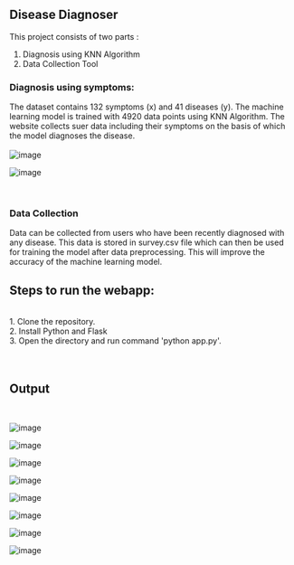 

## Disease Diagnoser

This project consists of two parts :
<br>
1. Diagnosis using KNN Algorithm<br>
2. Data Collection Tool

### Diagnosis using symptoms:
The dataset contains 132 symptoms (x) and 41 diseases (y). The machine learning model is trained with 4920 data points using KNN Algorithm. The website collects suer data including their symptoms on the basis of which the model diagnoses the disease.
<br><br>
![image](https://user-images.githubusercontent.com/79241223/169665436-56562896-ebb0-427f-a003-577bfdb88ac4.png)

![image](https://user-images.githubusercontent.com/79241223/169665466-216d4a84-978b-42eb-81b4-09d314419aa8.png)

<br>

### Data Collection
Data can be collected from users who have been recently diagnosed with any disease. This data is stored in survey.csv file which can then be used for training the model after data preprocessing. This will improve the accuracy of the machine learning model.


## Steps to run the webapp:
<br>
1. Clone the repository.<br>
2. Install Python and Flask<br>
3. Open the directory and run command 'python app.py'.<br>

<br>
<br>

## Output
  <br>

![image](https://user-images.githubusercontent.com/79241223/169664758-a1995dfa-5813-4f03-9ea2-da7002ac309f.png)

![image](https://user-images.githubusercontent.com/79241223/169664804-96d86893-47d4-47a4-8367-3cf8c0b1ffda.png)

![image](https://user-images.githubusercontent.com/79241223/169664816-03611d17-81ff-44c7-809d-37d502b193c4.png)

![image](https://user-images.githubusercontent.com/79241223/169664832-60391346-db18-4614-883e-117994747854.png)

![image](https://user-images.githubusercontent.com/79241223/169664912-6e81c3b0-76c1-4e0f-bed5-6765fdbc354d.png)

![image](https://user-images.githubusercontent.com/79241223/169664856-cedc9823-5507-4207-b209-f2179cf70ef5.png)

![image](https://user-images.githubusercontent.com/79241223/169664874-0a60e067-85a0-4f8b-afd2-4aa0b30ccf14.png)

![image](https://user-images.githubusercontent.com/79241223/169664879-53f5a10d-b76e-470b-a708-de27cf1f1f7c.png)

